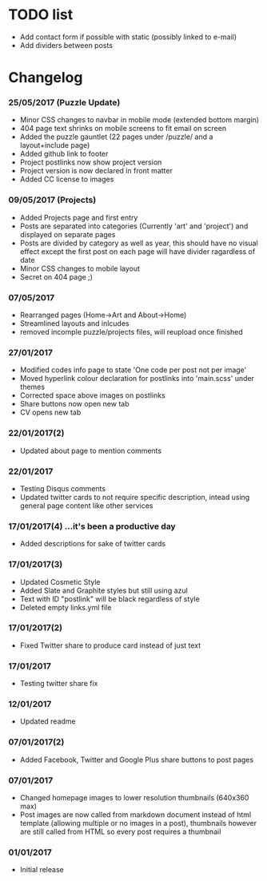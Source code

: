 # TODO list

* Add contact form if possible with static (possibly linked to e-mail)
* Add dividers between posts

# Changelog

### 25/05/2017 (Puzzle Update)
* Minor CSS changes to navbar in mobile mode (extended bottom margin)
* 404 page text shrinks on mobile screens to fit email on screen
* Added the puzzle gauntlet (22 pages under /puzzle/ and a layout+include page)
* Added github link to footer
* Project postlinks now show project version
* Project version is now declared in front matter
* Added CC license to images

### 09/05/2017 (Projects)
* Added Projects page and first entry
* Posts are separated into categories (Currently 'art' and 'project') and displayed on separate pages
* Posts are divided by category as well as year, this should have no visual effect except the first post on each page will have divider ragardless of date
* Minor CSS changes to mobile layout
* Secret on 404 page ;) 

### 07/05/2017
* Rearranged pages (Home->Art and About->Home)
* Streamlined layouts and inlcudes
* removed incomple puzzle/projects files, will reupload once finished

### 27/01/2017
* Modified codes info page to state 'One code per post not per image'
* Moved hyperlink colour declaration for postlinks into 'main.scss' under themes
* Corrected space above images on postlinks
* Share buttons now open new tab
* CV opens new tab

### 22/01/2017(2)
* Updated about page to mention comments

### 22/01/2017
* Testing Disqus comments
* Updated twitter cards to not require specific description, intead using general page content like other services

### 17/01/2017(4) ...it's been a productive day
* Added descriptions for sake of twitter cards

### 17/01/2017(3)
* Updated Cosmetic Style
* Added Slate and Graphite styles but still using azul
* Text with ID "postlink" will be black regardless of style
* Deleted empty links.yml file

### 17/01/2017(2)
* Fixed Twitter share to produce card instead of just text

### 17/01/2017
* Testing twitter share fix

### 12/01/2017
* Updated readme

### 07/01/2017(2)
* Added Facebook, Twitter and Google Plus share buttons to post pages

### 07/01/2017
* Changed homepage images to lower resolution thumbnails (640x360 max)
* Post images are now called from markdown document instead of html template (allowing multiple or no images in a post), thumbnails however are still called from HTML so every post requires a thumbnail


### 01/01/2017
* Initial release
